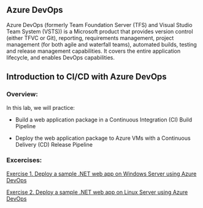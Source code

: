 ## Azure DevOps

Azure DevOps (formerly Team Foundation Server (TFS) and Visual Studio Team System (VSTS)) is a Microsoft product that provides version control (either TFVC or Git), reporting, requirements management, project management (for both agile and waterfall teams), automated builds, testing and release management capabilities. It covers the entire application lifecycle, and enables DevOps capabilities.

## Introduction to CI/CD with Azure DevOps

### Overview:

In this lab, we will practice:

 - Build a web application package in a Continuous Integration (CI) Build Pipeline

 - Deploy the web application package to Azure VMs with a Continuous Delivery (CD) Release Pipeline
 
### Excercises:

[Exercise 1. Deploy a sample .NET web app on Windows Server using Azure DevOps](https://github.com/vottri/Azure-DevOps/blob/main/Deploy_a_sample_.NET_web_app_on_Windows_Server_using_AzureDevOps.md)

[Exercise 2. Deploy a sample .NET web app on Linux Server using Azure DevOps](https://github.com/vottri/Azure-DevOps/blob/main/Deploy_a_sample_.NET_web_app_on_Linux_Server_using_AzureDevOps.md)

